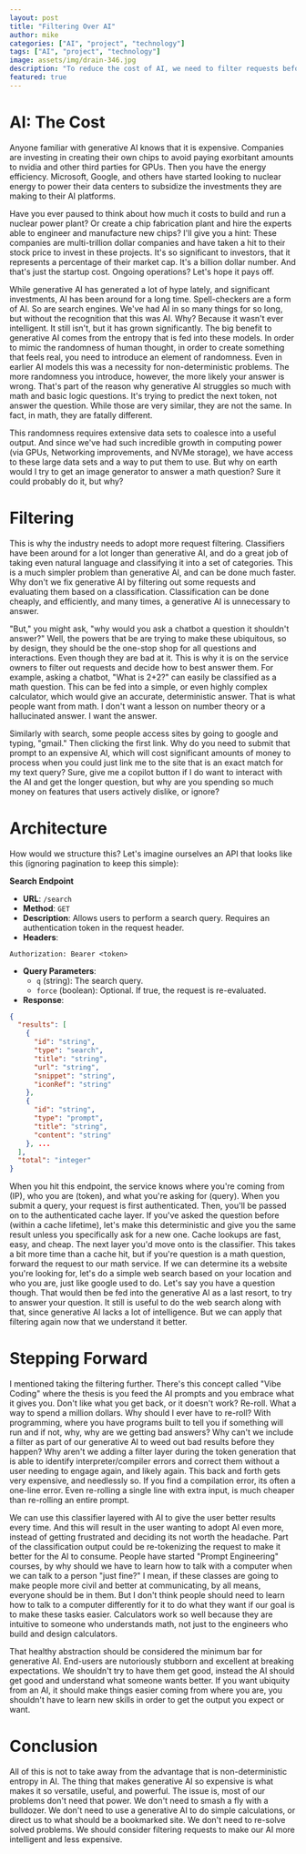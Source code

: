 ```yaml
---
layout: post
title: "Filtering Over AI"
author: mike
categories: ["AI", "project", "technology"]
tags: ["AI", "project", "technology"]
image: assets/img/drain-346.jpg
description: "To reduce the cost of AI, we need to filter requests before they hit the generative AI."
featured: true
---
```


# AI: The Cost

Anyone familiar with generative AI knows that it is expensive. Companies are investing in creating their own chips to avoid paying exorbitant amounts to nvidia and other third parties for GPUs. Then you have the energy efficiency. Microsoft, Google, and others have started looking to nuclear energy to power their data centers to subsidize the investments they are making to their AI platforms.

Have you ever paused to think about how much it costs to build and run a nuclear power plant? Or create a chip fabrication plant and hire the experts able to engineer and manufacture new chips? I'll give you a hint: These companies are multi-trillion dollar companies and have taken a hit to their stock price to invest in these projects. It's so significant to investors, that it represents a percentage of their market cap. It's a billion dollar number. And that's just the startup cost. Ongoing operations? Let's hope it pays off.

While generative AI has generated a lot of hype lately, and significant investments, AI has been around for a long time. Spell-checkers are a form of AI. So are search engines. We've had AI in so many things for so long, but without the recognition that this was AI. Why? Because it wasn't ever intelligent. It still isn't, but it has grown significantly. The big benefit to generative AI comes from the entropy that is fed into these models. In order to mimic the randomness of human thought, in order to create something that feels real, you need to introduce an element of randomness. Even in earlier AI models this was a necessity for non-deterministic problems. The more randomness you introduce, however, the more likely your answer is wrong. That's part of the reason why generative AI struggles so much with math and basic logic questions. It's trying to predict the next token, not answer the question. While those are very similar, they are not the same. In fact, in math, they are fatally different.

This randomness requires extensive data sets to coalesce into a useful output. And since we've had such incredible growth in computing power (via GPUs, Networking improvements, and NVMe storage), we have access to these large data sets and a way to put them to use. But why on earth would I try to get an image generator to answer a math question? Sure it could probably do it, but why?

# Filtering

This is why the industry needs to adopt more request filtering. Classifiers have been around for a lot longer than generative AI, and do a great job of taking even natural language and classifying it into a set of categories. This is a much simpler problem than generative AI, and can be done much faster. Why don't we fix generative AI by filtering out some requests and evaluating them based on a classification. Classification can be done cheaply, and efficiently, and many times, a generative AI is unnecessary to answer.

"But," you might ask, "why would you ask a chatbot a question it shouldn't answer?" Well, the powers that be are trying to make these ubiquitous, so by design, they should be the one-stop shop for all questions and interactions. Even though they are bad at it. This is why it is on the service owners to filter out requests and decide how to best answer them. For example, asking a chatbot, "What is 2+2?" can easily be classified as a math question. This can be fed into a simple, or even highly complex calculator, which would give an accurate, deterministic answer. That is what people want from math. I don't want a lesson on number theory or a hallucinated answer. I want the answer.

Similarly with search, some people access sites by going to google and typing, "gmail." Then clicking the first link. Why do you need to submit that prompt to an expensive AI, which will cost significant amounts of money to process when you could just link me to the site that is an exact match for my text query? Sure, give me a copilot button if I do want to interact with the AI and get the longer question, but why are you spending so much money on features that users actively dislike, or ignore?

# Architecture

How would we structure this? Let's imagine ourselves an API that looks like this (ignoring pagination to keep this simple):

**Search Endpoint**

- **URL**: `/search`
- **Method**: `GET`
- **Description**: Allows users to perform a search query. Requires an authentication token in the request header.
- **Headers**:

```
Authorization: Bearer <token>
```

- **Query Parameters**:
  - `q` (string): The search query.
  - `force` (boolean): Optional. If true, the request is re-evaluated.
- **Response**:

```json
{
  "results": [
    {
      "id": "string",
      "type": "search",
      "title": "string",
      "url": "string",
      "snippet": "string",
      "iconRef": "string"
    },
    {
      "id": "string",
      "type": "prompt",
      "title": "string",
      "content": "string"
    }, ...
  ],
  "total": "integer"
}
```

When you hit this endpoint, the service knows where you're coming from (IP), who you are (token), and what you're asking for (query). When you submit a query, your request is first authenticated. Then, you'll be passed on to the authenticated cache layer. If you've asked the question before (within a cache lifetime), let's make this deterministic and give you the same result unless you specifically ask for a new one. Cache lookups are fast, easy, and cheap. The next layer you'd move onto is the classifier. This takes a bit more time than a cache hit, but if you're question is a math question, forward the request to our math service. If we can determine its a website you're looking for, let's do a simple web search based on your location and who you are, just like google used to do. Let's say you have a question though. That would then be fed into the generative AI as a last resort, to try to answer your question. It still is useful to do the web search along with that, since generative AI lacks a lot of intelligence. But we can apply that filtering again now that we understand it better.

# Stepping Forward

I mentioned taking the filtering further. There's this concept called "Vibe Coding" where the thesis is you feed the AI prompts and you embrace what it gives you. Don't like what you get back, or it doesn't work? Re-roll. What a way to spend a million dollars. Why should I ever have to re-roll? With programming, where you have programs built to tell you if something will run and if not, why, why are we getting bad answers? Why can't we include a filter as part of our generative AI to weed out bad results before they happen? Why aren't we adding a filter layer during the token generation that is able to identify interpreter/compiler errors and correct them without a user needing to engage again, and likely again. This back and forth gets very expensive, and needlessly so. If you find a compilation error, its often a one-line error. Even re-rolling a single line with extra input, is much cheaper than re-rolling an entire prompt.

We can use this classifier layered with AI to give the user better results every time. And this will result in the user wanting to adopt AI even more, instead of getting frustrated and deciding its not worth the headache. Part of the classification output could be re-tokenizing the request to make it better for the AI to consume. People have started "Prompt Engineering" courses, by why should we have to learn how to talk with a computer when we can talk to a person "just fine?" I mean, if these classes are going to make people more civil and better at communicating, by all means, everyone should be in them. But I don't think people should need to learn how to talk to a computer differently for it to do what they want if our goal is to make these tasks easier. Calculators work so well because they are intuitive to someone who understands math, not just to the engineers who build and design calculators.

That healthy abstraction should be considered the minimum bar for generative AI. End-users are nutoriously stubborn and excellent at breaking expectations. We shouldn't try to have them get good, instead the AI should get good and understand what someone wants better. If you want ubiquity from an AI, it should make things easier coming from where you are, you shouldn't have to learn new skills in order to get the output you expect or want.

# Conclusion

All of this is not to take away from the advantage that is non-deterministic entropy in AI. The thing that makes generative AI so expensive is what makes it so versatile, useful, and powerful. The issue is, most of our problems don't need that power. We don't need to smash a fly with a bulldozer. We don't need to use a generative AI to do simple calculations, or direct us to what should be a bookmarked site. We don't need to re-solve solved problems. We should consider filtering requests to make our AI more intelligent and less expensive.
